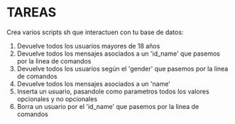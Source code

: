 # TAREAS

Crea varios scripts sh que interactuen con tu base de datos:

1. Devuelve todos los usuarios mayores de 18 años
2. Devuelve todos los mensajes asociados a un 'id_name' que pasemos por la linea de comandos
3. Devuelve todos los usuarios según el 'gender' que pasemos por la linea de comandos
4. Devuelve todos los mensajes asociados a un 'name'
5. Inserta un usuario, pasandole como parametros todos los valores opcionales y no opcionales
6. Borra un usuario por el 'id_name' que pasemos por la linea de comandos